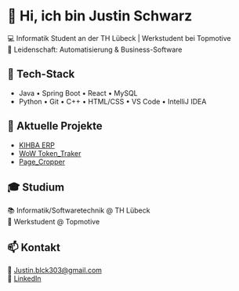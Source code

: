 # 👋 Hi, ich bin Justin Schwarz

💻 Informatik Student an der TH Lübeck | Werkstudent bei Topmotive  
🚀 Leidenschaft: Automatisierung & Business-Software  

## 🧰 Tech-Stack
- Java • Spring Boot • React • MySQL
- Python • Git • C++ • HTML/CSS • VS Code • IntelliJ IDEA

## 🌱 Aktuelle Projekte
- [KIHBA ERP](https://github.com/Wayveee/kihba-backend)
- [WoW Token_Traker](https://github.com/Wayveee/wow-token-traker)
- [Page_Cropper](https://github.com/Wayveee/book-page-cropper)

## 🎓 Studium
📚 Informatik/Softwaretechnik @ TH Lübeck  
🏢 Werkstudent @ Topmotive  

## 📫 Kontakt
📧 Justin.blck303@gmail.com  
💼 [LinkedIn](https://linkedin.com/in/justin-schwarz-work)
